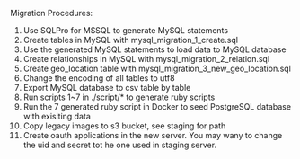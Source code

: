 Migration Procedures:

1. Use SQLPro for MSSQL to generate MySQL statements
2. Create tables in MySQL with mysql_migration_1_create.sql
3. Use the generated MySQL statements to load data to MySQL database
4. Create relationships in MySQL with mysql_migration_2_relation.sql
5. Create geo_location table with mysql_migration_3_new_geo_location.sql
6. Change the encoding of all tables to utf8
7. Export MySQL database to csv table by table
8. Run scripts 1~7 in ./script/* to generate ruby scripts
9. Run the 7 generated ruby script in Docker to seed PostgreSQL database with exisiting data
10. Copy legacy images to s3 bucket, see staging for path
11. Create oauth applications in the new server. You may wany to change the uid and secret tot he one used in staging server.
